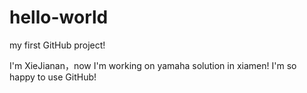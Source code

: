# hello-world
my first GitHub project!

I'm XieJianan，now I'm working on yamaha solution in xiamen!
I'm so happy to use GitHub!
